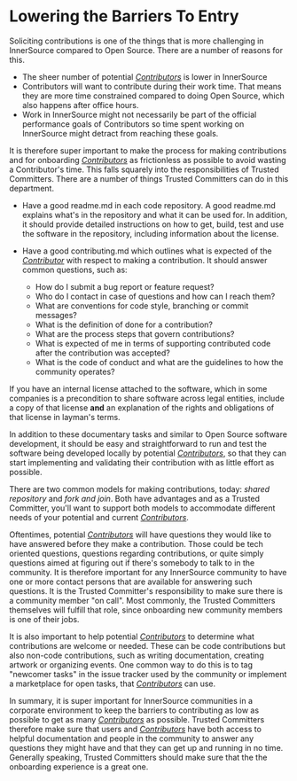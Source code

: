 # Lowering the Barriers To Entry

Soliciting contributions is one of the things that is more challenging in
InnerSource compared to Open Source. There are a number of reasons for this.

- The sheer number of potential [_Contributors_][CO Introduction] is lower in InnerSource
- Contributors will want to contribute during their work time. That means
  they are more time constrained compared to doing Open Source, which also
  happens after office hours.
- Work in InnerSource might not necessarily be part of the official 
  performance goals of Contributors so time spent working on InnerSource might
  detract from reaching these goals.

It is therefore super important to make the process for making contributions
and for onboarding [_Contributors_][CO Introduction] as frictionless as possible to avoid wasting a
Contributor's time. This falls squarely into the responsibilities of Trusted Committers. There
are a number of things Trusted Committers can do in this department.

- Have a good readme.md in each code repository. A good readme.md explains
  what's in the repository and what it can be used for. In addition, it should
  provide detailed instructions on how to get, build, test and use the software in
  the repository, including information about the license.
- Have a good contributing.md which outlines what is expected of the
  [_Contributor_][CO Introduction] with respect to making a contribution. It should answer common
  questions, such as:

    - How do I submit a bug report or feature request?
    - Who do I contact in case of questions and how can I reach them?
    - What are conventions for code style, branching or commit messages?
    - What is the definition of done for a contribution?
    - What are the process steps that govern contributions?
    - What is expected of me in terms of supporting contributed code after
      the contribution was accepted?
    - What is the code of conduct and what are the guidelines to how the
      community operates?

If you have an internal license attached to the software, which in some
companies is a precondition to share software across legal entities, include a copy
of that license **and** an explanation of the rights and obligations of that
license in layman's terms.
  
In addition to these documentary tasks and similar to Open Source software 
development, it should be easy and straightforward to run and test the software
being developed locally by potential [_Contributors_][CO Introduction], so that they can start
implementing and validating their contribution with as little effort as
possible.

There are two common models for making contributions, today: 
_shared repository_ and _fork and join_. Both have advantages and as a Trusted Committer, 
you'll want to support both models to accommodate different needs of your
potential and current [_Contributors_][CO Introduction].

Oftentimes, potential [_Contributors_][CO Introduction] will have questions they would like to
have answered before they make a contribution. Those could be tech oriented
questions, questions regarding contributions, or quite simply questions aimed at
figuring out if there's somebody to talk to in the community. It is therefore 
important for any InnerSource community to have one or more contact persons
that are available for answering such questions. It is the Trusted Committer's responsibility
to make sure there is a community member "on call". Most commonly, the Trusted Committers
themselves will fulfill that role, since onboarding new community members is
one of their jobs.

It is also important to help potential [_Contributors_][CO Introduction]
to determine what contributions are welcome or needed. These can be code
contributions but also non-code contributions, such as writing documentation,
creating artwork or organizing events. One common way to do this is to tag
"newcomer tasks" in the issue tracker used by the community or implement a
marketplace for open tasks, that [_Contributors_][CO Introduction] can use.

In summary, it is super important for InnerSource communities in a corporate
environment to keep the barriers to contributing as low as possible to get as
many [_Contributors_][CO Introduction] as possible. Trusted Committers therefore make sure that users and
[_Contributors_][CO Introduction] have both access to helpful documentation and people in the
community to answer any questions they might have and that they can get up
and running in no time. Generally speaking, Trusted Committers should make sure that the
the onboarding experience is a great one.

[CO Introduction]: https://github.com/InnerSourceCommons/InnerSourceLearningPath/blob/master/contributor/01-introduction-article.md
